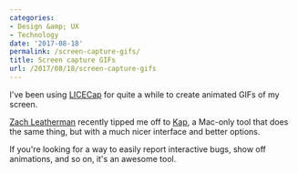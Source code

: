 ```yaml
---
categories:
- Design &amp; UX
- Technology
date: '2017-08-18'
permalink: /screen-capture-gifs/
title: Screen capture GIFs
url: /2017/08/18/screen-capture-gifs
---
```


I've been using <a href="https://www.cockos.com/licecap/">LICECap</a> for quite a while to create animated GIFs of my screen.

<a href="https://twitter.com/zachleat/status/885534152963088385">Zach Leatherman</a> recently tipped me off to <a href="https://getkap.co/">Kap</a>, a Mac-only tool that does the same thing, but with a much nicer interface and better options.

If you're looking for a way to easily report interactive bugs, show off animations, and so on, it's an awesome tool.